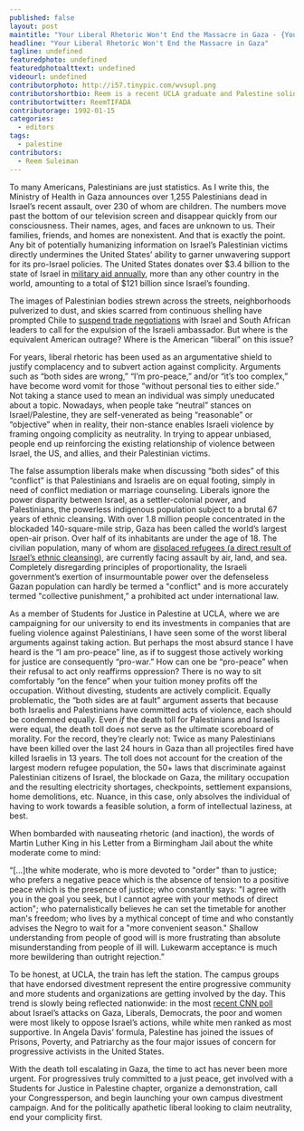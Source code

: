```yaml
---
published: false
layout: post
maintitle: "Your Liberal Rhetoric Won't End the Massacre in Gaza - {Young}ist"
headline: "Your Liberal Rhetoric Won't End the Massacre in Gaza"
tagline: undefined
featuredphoto: undefined
featuredphotoalttext: undefined
videourl: undefined
contributorphoto: http://i57.tinypic.com/wvsupl.png
contributorshortbio: Reem is a recent UCLA graduate and Palestine solidarity activist.
contributortwitter: ReemTIFADA
contributorage: 1992-01-15
categories: 
  - editors
tags: 
  - palestine
contributors: 
  - Reem Suleiman
---
```


To many Americans, Palestinians are just statistics. As I write this, the Ministry of Health in Gaza announces over 1,255 Palestinians dead in Israel’s recent assault, over 230 of whom are children. The numbers move past the bottom of our television screen and disappear quickly from our consciousness. Their names, ages, and faces are unknown to us. Their families, friends, and homes are nonexistent. And that is exactly the point. Any bit of potentially humanizing information on Israel’s Palestinian victims directly undermines the United States’ ability to garner unwavering support for its pro-Israel policies. The United States donates over $3.4 billion to the state of Israel in [military aid annually](http://www.haaretz.com/news/diplomacy-defense/.premium-1.528784), more than any other country in the world, amounting to a total of $121 billion since Israel’s founding.

The images of Palestinian bodies strewn across the streets, neighborhoods pulverized to dust, and skies scarred from continuous shelling have prompted Chile to [suspend trade negotiations](https://www.youtube.com/watch?v=JevgdCRLTPw&feature=youtu.be) with Israel and South African leaders to call for the expulsion of the Israeli ambassador. But where is the equivalent American outrage? Where is the American “liberal” on this issue?

For years, liberal rhetoric has been used as an argumentative shield to justify complacency and to subvert action against complicity. Arguments such as “both sides are wrong,” “I’m pro-peace,” and/or “it’s too complex,” have become word vomit for those “without personal ties to either side.” Not taking a stance used to mean an individual was simply uneducated about a topic. Nowadays, when people take “neutral” stances on Israel/Palestine, they are self-venerated as being “reasonable” or “objective” when in reality, their non-stance enables Israeli violence by framing ongoing complicity as neutrality. In trying to appear unbiased, people end up reinforcing the existing relationship of violence between Israel, the US, and allies, and their Palestinian victims. 

The false assumption liberals make when discussing “both sides” of this “conflict” is that Palestinians and Israelis are on equal footing, simply in need of conflict mediation or marriage counseling. Liberals ignore the power disparity between Israel, as a settler-colonial power, and Palestinians, the powerless indigenous population subject to a brutal 67 years of ethnic cleansing. With over 1.8 million people concentrated in the blockaded 140-square-mile strip, Gaza has been called the world’s largest open-air prison. Over half of its inhabitants are under the age of 18. The civilian population, many of whom are [displaced refugees (a direct result of Israel’s ethnic cleansing)](http://www.alternet.org/world/heart-problem-israel-mass-expulsion-palestinian-people), are currently facing assault by air, land, and sea. Completely disregarding principles of proportionality, the Israeli government’s exertion of insurmountable power over the defenseless Gazan population can hardly be termed a "conflict" and is more accurately termed "collective punishment,” a prohibited act under international law.

As a member of Students for Justice in Palestine at UCLA, where we are campaigning for our university to end its investments in companies that are fueling violence against Palestinians, I have seen some of the worst liberal arguments against taking action. But perhaps the most absurd stance I have heard is the “I am pro-peace” line, as if to suggest those actively working for justice are consequently “pro-war.” How can one be “pro-peace” when their refusal to act only reaffirms oppression? There is no way to sit comfortably “on the fence” when your tuition money profits off the occupation. Without divesting, students are actively complicit. Equally problematic, the “both sides are at fault” argument asserts that because both Israelis and Palestinians have committed acts of violence, each should be condemned equally. Even *if* the death toll for Palestinians and Israelis were equal, the death toll does not serve as the ultimate scoreboard of morality. For the record, they’re clearly not: Twice as many Palestinians have been killed over the last 24 hours in Gaza than all projectiles fired have killed Israelis in 13 years. The toll does not account for the creation of the largest modern refugee population, the 50+ laws that discriminate against Palestinian citizens of Israel, the blockade on Gaza, the military occupation and the resulting electricity shortages, checkpoints, settlement expansions, home demolitions, etc. Nuance, in this case, only absolves the individual of having to work towards a feasible solution, a form of intellectual laziness, at best.

When bombarded with nauseating rhetoric (and inaction), the words of Martin Luther King in his Letter from a Birmingham Jail about the white moderate come to mind:

“[...]the white moderate, who is more devoted to "order" than to justice; who prefers a negative peace which is the absence of tension to a positive peace which is the presence of justice; who constantly says: "I agree with you in the goal you seek, but I cannot agree with your methods of direct action"; who paternalistically believes he can set the timetable for another man's freedom; who lives by a mythical concept of time and who constantly advises the Negro to wait for a "more convenient season." Shallow understanding from people of good will is more frustrating than absolute misunderstanding from people of ill will. Lukewarm acceptance is much more bewildering than outright rejection.”

To be honest, at UCLA, the train has left the station. The campus groups that have endorsed divestment represent the entire progressive community and more students and organizations are getting involved by the day. This trend is slowly being reflected nationwide: in the most [recent CNN poll](http://i2.cdn.turner.com/cnn/2014/images/07/21/rel7b.pdf) about Israel’s attacks on Gaza, Liberals, Democrats, the poor and women were most likely to oppose Israel’s actions, while white men ranked as most supportive. In Angela Davis’ formula, Palestine has joined the issues of Prisons, Poverty, and Patriarchy as the four major issues of concern for progressive activists in the United States.

With the death toll escalating in Gaza, the time to act has never been more urgent. For progressives truly committed to a just peace, get involved with a Students for Justice in Palestine chapter, organize a demonstration, call your Congressperson, and begin launching your own campus divestment campaign. And for the politically apathetic liberal looking to claim neutrality, end your complicity first.
